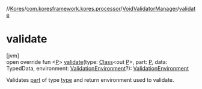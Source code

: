 //[Kores](../../../index.md)/[com.koresframework.kores.processor](../index.md)/[VoidValidatorManager](index.md)/[validate](validate.md)

# validate

[jvm]\
open override fun <[P](validate.md)> [validate](validate.md)(type: [Class](https://docs.oracle.com/javase/8/docs/api/java/lang/Class.html)<out [P](validate.md)>, part: [P](validate.md), data: TypedData, environment: [ValidationEnvironment](../-validation-environment/index.md)?): [ValidationEnvironment](../-validation-environment/index.md)

Validates [part](validate.md) of type [type](validate.md) and return environment used to validate.
